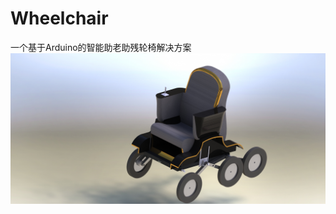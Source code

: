# Wheelchair
 
一个基于Arduino的智能助老助残轮椅解决方案
![](https://github.com/RuanWeixiang/Wheelchair/blob/master/3D.jpg)
